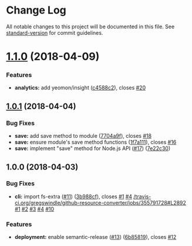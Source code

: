# Change Log

All notable changes to this project will be documented in this file. See [standard-version](https://github.com/conventional-changelog/standard-version) for commit guidelines.

<a name="1.1.0"></a>

# [1.1.0](https://github.com/gregswindle/github-resource-converter/compare/v1.0.1...v1.1.0) (2018-04-09)

### Features

* **analytics:** add yeomon/insight ([c4588c2](https://github.com/gregswindle/github-resource-converter/commit/c4588c2)), closes [#20](https://github.com/gregswindle/github-resource-converter/issues/20)

<a name="1.0.1"></a>

## [1.0.1](https://github.com/gregswindle/github-resource-converter/compare/v1.0.0...v1.0.1) (2018-04-04)

### Bug Fixes

* **save:** add save method to module ([7704a9f](https://github.com/gregswindle/github-resource-converter/commit/7704a9f)), closes [#18](https://github.com/gregswindle/github-resource-converter/issues/18)
* **save:** ensure module's save method functions ([1f7a111](https://github.com/gregswindle/github-resource-converter/commit/1f7a111)), closes [#16](https://github.com/gregswindle/github-resource-converter/issues/16)
* **save:** implement "save" method for Node.js API ([#17](https://github.com/gregswindle/github-resource-converter/issues/17)) ([7e22c30](https://github.com/gregswindle/github-resource-converter/commit/7e22c30))

<a name="1.0.0"></a>

## 1.0.0 (2018-04-03)

### Bug Fixes

* **cli:** import fs-extra ([#11](https://github.com/gregswindle/github-resource-converter/issues/11)) ([3b988cf](https://github.com/gregswindle/github-resource-converter/commit/3b988cf)), closes [#1](https://github.com/gregswindle/github-resource-converter/issues/1) [#4](https://github.com/gregswindle/github-resource-converter/issues/4) [/travis-ci.org/gregswindle/github-resource-converter/jobs/355791728#L2892](https://github.com//travis-ci.org/gregswindle/github-resource-converter/jobs/355791728/issues/L2892) [#1](https://github.com/gregswindle/github-resource-converter/issues/1) [#2](https://github.com/gregswindle/github-resource-converter/issues/2) [#3](https://github.com/gregswindle/github-resource-converter/issues/3) [#4](https://github.com/gregswindle/github-resource-converter/issues/4) [#10](https://github.com/gregswindle/github-resource-converter/issues/10)

### Features

* **deployment:** enable semantic-release ([#13](https://github.com/gregswindle/github-resource-converter/issues/13)) ([6b85819](https://github.com/gregswindle/github-resource-converter/commit/6b85819)), closes [#12](https://github.com/gregswindle/github-resource-converter/issues/12)
